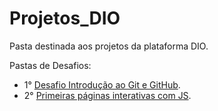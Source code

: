 # Projetos_DIO

Pasta destinada aos projetos da plataforma DIO.

Pastas de Desafios:
* 1° [Desafio Introdução ao Git e GitHub](https://github.com/johnwesleysa/Projetos_DIO/tree/main/Desafio%20Introdu%C3%A7%C3%A3o%20Git%20e%20GitHub).
* 2° [Primeiras páginas interativas com JS](https://github.com/johnwesleysa/Projetos_DIO/tree/main/Primeiras%20Páginas%20Interativas%20com%20JS).
